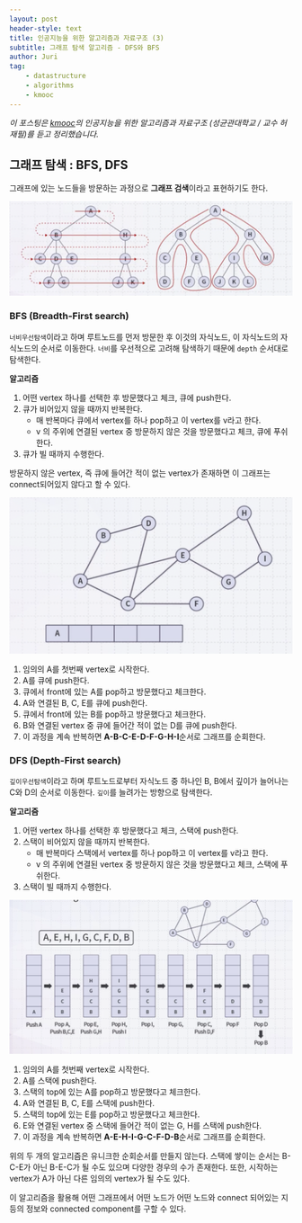 ```yaml
---
layout: post
header-style: text
title: 인공지능을 위한 알고리즘과 자료구조 (3)
subtitle: 그래프 탐색 알고리즘 - DFS와 BFS
author: Juri
tag:
    - datastructure
    - algorithms
    - kmooc
---
```


<i>이 포스팅은 [kmooc](kmooc.kr)의 인공지능을 위한 알고리즘과 자료구조 (성균관대학교 / 교수 허재필)를 듣고 정리했습니다.</i>

## 그래프 탐색 : BFS, DFS

그래프에 있는 노드들을 방문하는 과정으로 **그래프 검색**이라고 표현하기도 한다.

![](/img/in-post/traversal1.png)

### BFS (Breadth-First search)

`너비우선탐색`이라고 하며 루트노드를 먼저 방문한 후 이것의 자식노드, 이 자식노드의 자식노드의 순서로 이동한다. `너비`를 우선적으로 고려해 탐색하기 때문에 `depth` 순서대로 탐색한다.

**알고리즘**

1. 어떤 vertex 하나를 선택한 후 방문했다고 체크, 큐에 push한다.
2. 큐가 비어있지 않을 때까지 반복한다.
    - 매 반복마다 큐에서 vertex를 하나 pop하고 이 vertex를 v라고 한다.
    - v 의 주위에 연결된 vertex 중 방문하지 않은 것을 방문했다고 체크, 큐에 푸쉬한다.
3. 큐가 빌 때까지 수행한다.

방문하지 않은 vertex, 즉 큐에 들어간 적이 없는 vertex가 존재하면 이 그래프는 connect되어있지 않다고 할 수 있다.

![](/img/in-post/traversal2.png)

1. 임의의 A를 첫번째 vertex로 시작한다.
2. A를 큐에 push한다.
3. 큐에서 front에 있는 A를 pop하고 방문했다고 체크한다.
4. A와 연결된 B, C, E를 큐에 push한다.
5. 큐에서 front에 있는 B를 pop하고 방문했다고 체크한다.
6. B와 연결된 vertex 중 큐에 들어간 적이 없는 D를 큐에 push한다.
7. 이 과정을 계속 반복하면 **A-B-C-E-D-F-G-H-I**순서로 그래프를 순회한다.

### DFS (Depth-First search)

`깊이우선탐색`이라고 하며 루트노드로부터 자식노드 중 하나인 B, B에서 깊이가 늘어나는 C와 D의 순서로 이동한다.
`깊이`를 늘려가는 방향으로 탐색한다.

**알고리즘**

1. 어떤 vertex 하나를 선택한 후 방문했다고 체크, 스택에 push한다.
2. 스택이 비어있지 않을 때까지 반복한다.
    - 매 반복마다 스택에서 vertex를 하나 pop하고 이 vertex를 v라고 한다.
    - v 의 주위에 연결된 vertex 중 방문하지 않은 것을 방문했다고 체크, 스택에 푸쉬한다.
3. 스택이 빌 때까지 수행한다.

![](/img/in-post/traversal3.png)

1. 임의의 A를 첫번째 vertex로 시작한다.
2. A를 스택에 push한다.
3. 스택의 top에 있는 A를 pop하고 방문했다고 체크한다.
4. A와 연결된 B, C, E를 스택에 push한다.
5. 스택의 top에 있는 E를 pop하고 방문했다고 체크한다.
6. E와 연결된 vertex 중 스택에 들어간 적이 없는 G, H를 스택에 push한다.
7. 이 과정을 계속 반복하면 **A-E-H-I-G-C-F-D-B**순서로 그래프를 순회한다.

위의 두 개의 알고리즘은 유니크한 순회순서를 만들지 않는다. 스택에 쌓이는 순서는 B-C-E가 아닌 B-E-C가 될 수도 있으며 다양한 경우의 수가 존재한다. 또한, 시작하는 vertex가 A가 아닌 다른 임의의 vertex가 될 수도 있다.

이 알고리즘을 활용해 어떤 그래프에서 어떤 노드가 어떤 노드와 connect 되어있는 지 등의 정보와 connected component를 구할 수 있다.
